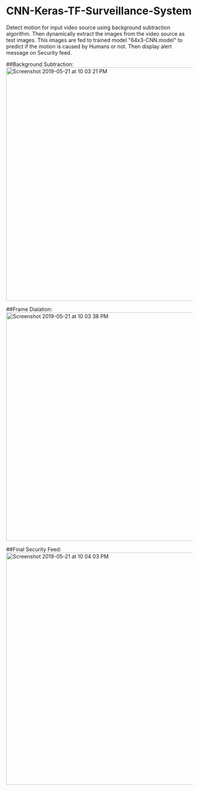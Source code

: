 # CNN-Keras-TF-Surveillance-System
Detect motion for input video source using background subtraction algorithm. Then dynamically extract the images from the video source as test images. This images are fed to trained model "64x3-CNN.model" to predict if the motion is caused by Humans or not. Then display alert message on Security feed.

##Background Subtraction:
<img width="628" alt="Screenshot 2019-05-21 at 10 03 21 PM" src="https://user-images.githubusercontent.com/39873118/58114596-b25b5c00-7c15-11e9-83dc-6aa3ff209e26.png">

##Frame Dialation:
<img width="615" alt="Screenshot 2019-05-21 at 10 03 38 PM" src="https://user-images.githubusercontent.com/39873118/58114697-f2bada00-7c15-11e9-8f4f-87c1be790f22.png">

##Final Security Feed:
<img width="625" alt="Screenshot 2019-05-21 at 10 04 03 PM" src="https://user-images.githubusercontent.com/39873118/58114746-0e25e500-7c16-11e9-8fdf-0b5b851c2c55.png">
